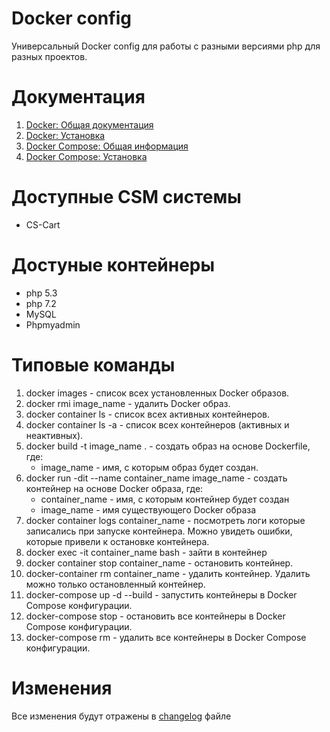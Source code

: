 # Docker config
Универсальный Docker config для работы с разными версиями php для разных проектов.

# Документация
1. [Docker: Общая документация](https://docs.docker.com/)
2. [Docker: Установка](https://docs.docker.com/install/)
3. [Docker Compose: Общая информация](https://docs.docker.com/compose/overview/)
4. [Docker Compose: Установка](https://docs.docker.com/compose/install/)

# Доступные CSM системы
  - CS-Cart

# Достуные контейнеры
 - php 5.3
 - php 7.2
 - MySQL
 - Phpmyadmin

# Типовые команды
1. docker images - список всех установленных Docker образов.
1. docker rmi image_name - удалить Docker образ.
1. docker container ls - список всех активных контейнеров.
1. docker container ls -a - список всех контейнеров (активных и неактивных).
1. docker build -t image_name . - создать образ на основе Dockerfile, где:
   - image_name - имя, с которым образ будет создан.
1. docker run -dit --name container_name image_name - создать контейнер на основе Docker образа, где:
   - container_name - имя, с которым контейнер будет создан
   - image_name - имя существующего Docker образа
1. docker container logs container_name - посмотреть логи которые записались при запуске контейнера. Можно увидеть ошибки, которые привели к остановке контейнера.
1. docker exec -it container_name bash - зайти в контейнер
1. docker container stop container_name - остановить контейнер.
1. docker-container rm container_name - удалить контейнер. Удалить можно только остановленный контейнер.
1. docker-compose up -d --build - запустить контейнеры в Docker Compose конфигурации.
1. docker-compose stop - остановить все контейнеры в Docker Compose конфигурации.
1. docker-compose rm - удалить все контейнеры в Docker Compose конфигурации.

# Изменения
Все изменения будут отражены в [changelog](https://github.com/AlekseyBusarev/docker-tools/blob/master/changelog.txt) файле
